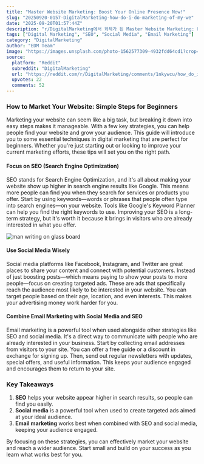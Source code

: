 ```yaml
---
title: "Master Website Marketing: Boost Your Online Presence Now!"
slug: "20250920-0157-DigitalMarketing-how-do-i-do-marketing-of-my-we"
date: "2025-09-20T01:57:44Z"
description: "r/DigitalMarketing에서 화제가 된 Master Website Marketing: Boost Your Online Presence Now!에 대한 깊이 있는 분석과 인사이트"
tags: ["Digital Marketing", "SEO", "Social Media", "Email Marketing"]
category: "DigitalMarketing"
author: "EDM Team"
image: "https://images.unsplash.com/photo-1562577309-4932fdd64cd1?crop=entropy&cs=tinysrgb&fit=max&fm=jpg&ixid=M3w3OTU0NDF8MHwxfHNlYXJjaHw1fHxkaWdpdGFsJTIwbWFya2V0aW5nfGVufDF8MHx8fDE3NTgzMzM0NTF8MA&ixlib=rb-4.1.0&q=80&w=1080"
source:
  platform: "Reddit"
  subreddit: "DigitalMarketing"
  url: "https://reddit.com/r/DigitalMarketing/comments/1nkywcu/how_do_i_do_marketing_of_my_website/"
  upvotes: 22
  comments: 52
---
```


### How to Market Your Website: Simple Steps for Beginners

Marketing your website can seem like a big task, but breaking it down into easy steps makes it manageable. With a few key strategies, you can help people find your website and grow your audience. This guide will introduce you to some essential techniques in digital marketing that are perfect for beginners. Whether you're just starting out or looking to improve your current marketing efforts, these tips will set you on the right path.

#### Focus on SEO (Search Engine Optimization)

SEO stands for Search Engine Optimization, and it's all about making your website show up higher in search engine results like Google. This means more people can find you when they search for services or products you offer. Start by using keywords—words or phrases that people often type into search engines—on your website. Tools like Google's Keyword Planner can help you find the right keywords to use. Improving your SEO is a long-term strategy, but it's worth it because it brings in visitors who are already interested in what you offer.

![man writing on glass board](https://images.unsplash.com/flagged/photo-1556514767-5c270b96a005?crop=entropy&cs=tinysrgb&fit=max&fm=jpg&ixid=M3w3OTU0NDF8MHwxfHNlYXJjaHw0N3x8c2VvfGVufDF8MHx8fDE3NTgzMzM0NTF8MA&ixlib=rb-4.1.0&q=80&w=1080)

#### Use Social Media Wisely

Social media platforms like Facebook, Instagram, and Twitter are great places to share your content and connect with potential customers. Instead of just boosting posts—which means paying to show your posts to more people—focus on creating targeted ads. These are ads that specifically reach the audience most likely to be interested in your website. You can target people based on their age, location, and even interests. This makes your advertising money work harder for you.

#### Combine Email Marketing with Social Media and SEO

Email marketing is a powerful tool when used alongside other strategies like SEO and social media. It's a direct way to communicate with people who are already interested in your business. Start by collecting email addresses from visitors to your site. You can offer a free guide or a discount in exchange for signing up. Then, send out regular newsletters with updates, special offers, and useful information. This keeps your audience engaged and encourages them to return to your site.

### Key Takeaways

1. **SEO** helps your website appear higher in search results, so people can find you easily.
2. **Social media** is a powerful tool when used to create targeted ads aimed at your ideal audience.
3. **Email marketing** works best when combined with SEO and social media, keeping your audience engaged.

By focusing on these strategies, you can effectively market your website and reach a wider audience. Start small and build on your success as you learn what works best for you.
